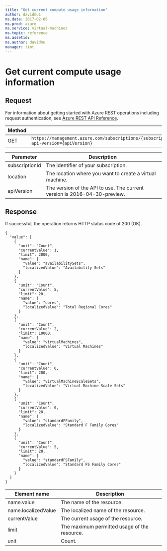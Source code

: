 ```yaml
---
title: "Get current compute usage information"
author: davidmu1
ms.date: 2017-02-06
ms.prod: azure
ms.service: virtual-machines
ms.topic: reference
ms.assetid:
ms.author: davidmu
manager: timt
---
```


# Get current compute usage information  
    
## Request  
  
For information about getting started with Azure REST operations including request authentication, see [Azure REST API Reference](../../../index.md).

| Method | Request URI |    
|--------|-------------|    
| GET | `https://management.azure.com/subscriptions/{subscriptionId}/providers/Microsoft.Compute/locations/{location}/usages?api-version={apiVersion}` |    
    
| Parameter | Description |
| --------- | ----------- |
| subscriptionId | The identifier of your subscription. |
| location | The location where you want to create a virtual machine. |
| apiVersion | The version of the API to use. The current version is 2016-04-30-preview. |

## Response    
 
If successful, the operation returns HTTP status code of 200 (OK). 

```        
{
  "value": [
    {
      "unit": "Count",
      "currentValue": 1,
      "limit": 2000,
      "name": {
        "value": "availabilitySets",
        "localizedValue": "Availability Sets"
      }
    },
    {
      "unit": "Count",
      "currentValue": 5,
      "limit": 20,
      "name": {
        "value": "cores",
        "localizedValue": "Total Regional Cores"
      }
    },
    {
      "unit": "Count",
      "currentValue": 2,
      "limit": 10000,
      "name": {
        "value": "virtualMachines",
        "localizedValue": "Virtual Machines"
      }
    },
    {
      "unit": "Count",
      "currentValue": 0,
      "limit": 200,
      "name": {
        "value": "virtualMachineScaleSets",
        "localizedValue": "Virtual Machine Scale Sets"
      }
    },
    {
      "unit": "Count",
      "currentValue": 0,
      "limit": 20,
      "name": {
        "value": "standardFFamily",
        "localizedValue": "Standard F Family Cores"
      }
    },
    {
      "unit": "Count",
      "currentValue": 5,
      "limit": 20,
      "name": {
        "value": "standardFSFamily",
        "localizedValue": "Standard FS Family Cores"
      }
    }
  ]
}  
```    
    
| Element name | Description |    
|--------------|-------------|    
| name.value | The name of the resource. |    
| name.localizedValue | The localized name of the resource. |    
| currentValue | The current usage of the resource. |    
| limit | The maximum permitted usage of the resource. |    
| unit | Count. |    